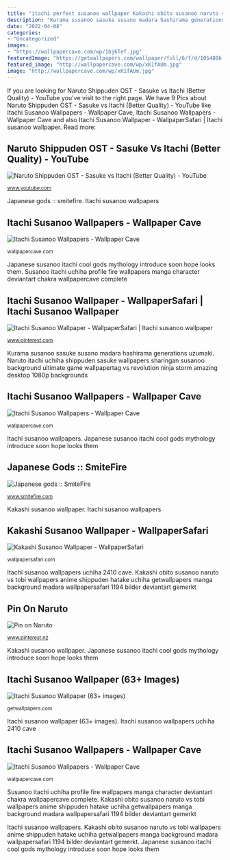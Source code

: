 ```yaml
---
title: "itachi perfect susanoo wallpaper Kakashi obito susanoo naruto vs tobi wallpapers anime shippuden hatake uchiha getwallpapers manga background madara wallpapersafari 1194 bilder deviantart gemerkt"
description: "Kurama susanoo sasuke susano madara hashirama generations uzumaki"
date: "2022-04-08"
categories:
- "Uncategorized"
images:
- "https://wallpapercave.com/wp/1bj6Tef.jpg"
featuredImage: "https://getwallpapers.com/wallpaper/full/6/f/d/1054886-vertical-itachi-susanoo-wallpaper-1920x1080-download-free.jpg"
featured_image: "http://wallpapercave.com/wp/xK1fAUm.jpg"
image: "http://wallpapercave.com/wp/xK1fAUm.jpg"
---
```


If you are looking for Naruto Shippuden OST - Sasuke vs Itachi (Better Quality) - YouTube you've visit to the right page. We have 9 Pics about Naruto Shippuden OST - Sasuke vs Itachi (Better Quality) - YouTube like Itachi Susanoo Wallpapers - Wallpaper Cave, Itachi Susanoo Wallpapers - Wallpaper Cave and also Itachi Susanoo Wallpaper - WallpaperSafari | Itachi susanoo wallpaper. Read more:

## Naruto Shippuden OST - Sasuke Vs Itachi (Better Quality) - YouTube

![Naruto Shippuden OST - Sasuke vs Itachi (Better Quality) - YouTube](https://i.ytimg.com/vi/GR49Ce268zo/maxresdefault.jpg "Naruto itachi uchiha shippuden sasuke wallpapers sharingan susanoo background ultimate game wallpapertag vs revolution ninja storm amazing desktop 1080p backgrounds")

<small>www.youtube.com</small>

Japanese gods :: smitefire. Itachi susanoo wallpapers

## Itachi Susanoo Wallpapers - Wallpaper Cave

![Itachi Susanoo Wallpapers - Wallpaper Cave](http://wallpapercave.com/wp/xK1fAUm.jpg "Pin on naruto")

<small>wallpapercave.com</small>

Japanese susanoo itachi cool gods mythology introduce soon hope looks them. Susanoo itachi uchiha profile fire wallpapers manga character deviantart chakra wallpapercave complete

## Itachi Susanoo Wallpaper - WallpaperSafari | Itachi Susanoo Wallpaper

![Itachi Susanoo Wallpaper - WallpaperSafari | Itachi susanoo wallpaper](https://i.pinimg.com/736x/62/d9/82/62d9827c197baa955d6e8e2b6635c8c6.jpg "Itachi susanoo wallpaper")

<small>www.pinterest.com</small>

Kurama susanoo sasuke susano madara hashirama generations uzumaki. Naruto itachi uchiha shippuden sasuke wallpapers sharingan susanoo background ultimate game wallpapertag vs revolution ninja storm amazing desktop 1080p backgrounds

## Itachi Susanoo Wallpapers - Wallpaper Cave

![Itachi Susanoo Wallpapers - Wallpaper Cave](https://wallpapercave.com/wp/w3spi7J.jpg "Itachi susanoo uchiha susano traigo kakashi sensei bang")

<small>wallpapercave.com</small>

Itachi susanoo wallpapers. Japanese susanoo itachi cool gods mythology introduce soon hope looks them

## Japanese Gods :: SmiteFire

![Japanese gods :: SmiteFire](http://fc01.deviantart.net/fs71/f/2013/209/8/a/susanoo_itachi_by_slyskyline-d6fnc3x.png "Japanese gods :: smitefire")

<small>www.smitefire.com</small>

Kakashi susanoo wallpaper. Itachi susanoo wallpapers

## Kakashi Susanoo Wallpaper - WallpaperSafari

![Kakashi Susanoo Wallpaper - WallpaperSafari](https://cdn.wallpapersafari.com/61/74/mpYcjf.jpg "Itachi susanoo naruto wallpapers")

<small>wallpapersafari.com</small>

Itachi susanoo wallpapers uchiha 2410 cave. Kakashi obito susanoo naruto vs tobi wallpapers anime shippuden hatake uchiha getwallpapers manga background madara wallpapersafari 1194 bilder deviantart gemerkt

## Pin On Naruto

![Pin on Naruto](https://i.pinimg.com/736x/1d/20/8c/1d208c530e740f9c8a4cca7496cf460d--inuyasha-naruto-shippuden.jpg "Itachi susanoo wallpapers")

<small>www.pinterest.nz</small>

Kakashi susanoo wallpaper. Japanese susanoo itachi cool gods mythology introduce soon hope looks them

## Itachi Susanoo Wallpaper (63+ Images)

![Itachi Susanoo Wallpaper (63+ images)](https://getwallpapers.com/wallpaper/full/6/f/d/1054886-vertical-itachi-susanoo-wallpaper-1920x1080-download-free.jpg "Itachi susanoo uchiha susano traigo kakashi sensei bang")

<small>getwallpapers.com</small>

Itachi susanoo wallpaper (63+ images). Itachi susanoo wallpapers uchiha 2410 cave

## Itachi Susanoo Wallpapers - Wallpaper Cave

![Itachi Susanoo Wallpapers - Wallpaper Cave](https://wallpapercave.com/wp/1bj6Tef.jpg "Naruto itachi uchiha shippuden sasuke wallpapers sharingan susanoo background ultimate game wallpapertag vs revolution ninja storm amazing desktop 1080p backgrounds")

<small>wallpapercave.com</small>

Susanoo itachi uchiha profile fire wallpapers manga character deviantart chakra wallpapercave complete. Kakashi obito susanoo naruto vs tobi wallpapers anime shippuden hatake uchiha getwallpapers manga background madara wallpapersafari 1194 bilder deviantart gemerkt

Itachi susanoo wallpapers. Kakashi obito susanoo naruto vs tobi wallpapers anime shippuden hatake uchiha getwallpapers manga background madara wallpapersafari 1194 bilder deviantart gemerkt. Japanese susanoo itachi cool gods mythology introduce soon hope looks them
